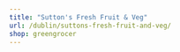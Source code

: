 ```yaml
---
title: "Sutton's Fresh Fruit & Veg"
url: /dublin/suttons-fresh-fruit-and-veg/
shop: greengrocer
---
```


